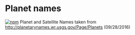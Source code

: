 # Planet names

[![npm](https://img.shields.io/npm/dm/localeval.svg?maxAge=2592000)]()
Planet and Satellite Names taken from http://planetarynames.wr.usgs.gov/Page/Planets (09/28/2016)
